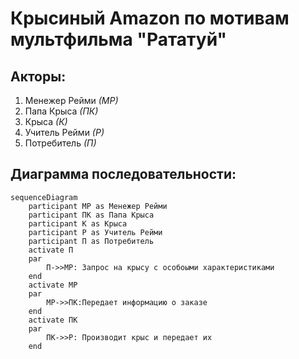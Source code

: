 # Крысиный Amazon по мотивам мультфильма "Рататуй"

## Акторы:

1. Менежер Рейми *(МР)*
2. Папа Крыса *(ПК)*
3. Крыса *(К)*
4. Учитель Рейми *(Р)*
5. Потребитель *(П)*

## Диаграмма последовательности:

```mermaid
sequenceDiagram
    participant МР as Менежер Рейми
    participant ПК as Папа Крыса
    participant К as Крыса
    participant Р as Учитель Рейми
    participant П as Потребитель
    activate П
    par
        П->>МР: Запрос на крысу с особоыми характеристиками 
    end
    activate МР
    par
        МР->>ПК:Передает информацию о заказе
    end
    activate ПК
    par
        ПК->>Р: Производит крыс и передает их
    end
        
    
    
```
        
    
    
    
        
        
